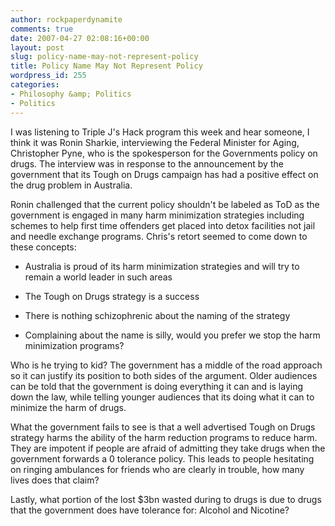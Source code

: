 ```yaml
---
author: rockpaperdynamite
comments: true
date: 2007-04-27 02:08:16+00:00
layout: post
slug: policy-name-may-not-represent-policy
title: Policy Name May Not Represent Policy
wordpress_id: 255
categories:
- Philosophy &amp; Politics
- Politics
---
```


I was listening to Triple J's Hack program this week and hear someone, I think it was Ronin Sharkie, interviewing the Federal Minister for Aging, Christopher Pyne, who is the spokesperson for the Governments policy on drugs. The interview was in response to the announcement by the government that its Tough on Drugs campaign has had a positive effect on the drug problem in Australia.

Ronin challenged that the current policy shouldn't be labeled as ToD as the government is engaged in many harm minimization strategies including schemes to help first time offenders get placed into detox facilities not jail and needle exchange programs. Chris's retort seemed to come down to these concepts:



	
  * Australia is proud of its harm minimization strategies and will try to remain a world leader in such areas

	
  * The Tough on Drugs strategy is a success

	
  * There is nothing schizophrenic about the naming of the strategy

	
  * Complaining about the name is silly, would you prefer we stop the harm minimization programs?


Who is he trying to kid? The government has a middle of the road approach so it can justify its position to both sides of the argument. Older audiences can be told that the government is doing everything it can and is laying down the law, while telling younger audiences that its doing what it can to minimize the harm of drugs.

What the government fails to see is that a well advertised Tough on Drugs strategy harms the ability of the harm reduction programs to reduce harm. They are impotent if people are afraid of admitting they take drugs when the government forwards a 0 tolerance policy. This leads to people hesitating on ringing ambulances for friends who are clearly in trouble, how many lives does that claim?

Lastly, what portion of the lost $3bn wasted during to drugs is due to drugs that the government does have tolerance for: Alcohol and Nicotine?
